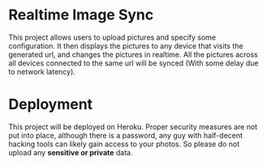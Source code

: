 # Realtime Image Sync
This project allows users to upload pictures and specify some configuration. It then displays the pictures to any device that visits the generated url, and changes the pictures in realtime. All the pictures across all devices connected to the same url will be synced (With some delay due to network latency).

# Deployment
This project will be deployed on Heroku. Proper security measures are not put into place, although there is a password, any guy with half-decent hacking tools can likely gain access to your photos. So please do not upload any **sensitive or private** data.
